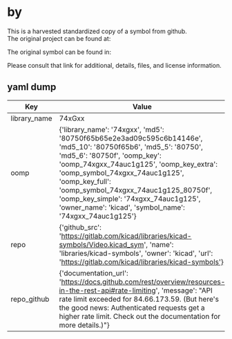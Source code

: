 #  by   
This is a harvested standardized copy of a symbol from github.  
The original project can be found at:  
  
The original symbol can be found in:

Please consult that link for additional, details, files, and license information.  
## yaml dump  
| Key | Value |  
| --- | --- |  
| library_name | 74xGxx |  
| oomp | {'library_name': '74xgxx', 'md5': '80750f65b65e2e3ad09c595c6b14146e', 'md5_10': '80750f65b6', 'md5_5': '80750', 'md5_6': '80750f', 'oomp_key': 'oomp_74xgxx_74auc1g125', 'oomp_key_extra': 'oomp_symbol_74xgxx_74auc1g125', 'oomp_key_full': 'oomp_symbol_74xgxx_74auc1g125_80750f', 'oomp_key_simple': '74xgxx_74auc1g125', 'owner_name': 'kicad', 'symbol_name': '74xgxx_74auc1g125'} |  
| repo | {'github_src': 'https://gitlab.com/kicad/libraries/kicad-symbols/Video.kicad_sym', 'name': 'libraries/kicad-symbols', 'owner': 'kicad', 'url': 'https://gitlab.com/kicad/libraries/kicad-symbols'} |  
| repo_github | {'documentation_url': 'https://docs.github.com/rest/overview/resources-in-the-rest-api#rate-limiting', 'message': "API rate limit exceeded for 84.66.173.59. (But here's the good news: Authenticated requests get a higher rate limit. Check out the documentation for more details.)"} |  

